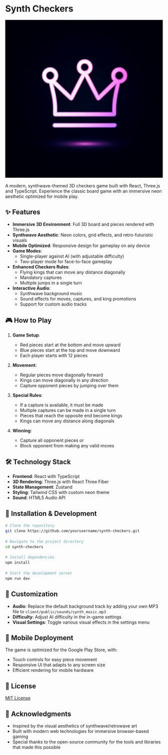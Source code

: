 # Synth Checkers

![Synth Checkers Logo](generated-icon.png)

A modern, synthwave-themed 3D checkers game built with React, Three.js and TypeScript. Experience the classic board game with an immersive neon aesthetic optimized for mobile play.

## ✨ Features

- **Immersive 3D Environment**: Full 3D board and pieces rendered with Three.js
- **Synthwave Aesthetic**: Neon colors, grid effects, and retro-futuristic visuals
- **Mobile Optimized**: Responsive design for gameplay on any device
- **Game Modes**: 
  - Single-player against AI (with adjustable difficulty)
  - Two-player mode for face-to-face gameplay
- **Enhanced Checkers Rules**:
  - Flying kings that can move any distance diagonally
  - Mandatory captures
  - Multiple jumps in a single turn
- **Interactive Audio**: 
  - Synthwave background music
  - Sound effects for moves, captures, and king promotions
  - Support for custom audio tracks

## 🎮 How to Play

1. **Game Setup**: 
   - Red pieces start at the bottom and move upward
   - Blue pieces start at the top and move downward
   - Each player starts with 12 pieces

2. **Movement**:
   - Regular pieces move diagonally forward
   - Kings can move diagonally in any direction
   - Capture opponent pieces by jumping over them

3. **Special Rules**:
   - If a capture is available, it must be made
   - Multiple captures can be made in a single turn
   - Pieces that reach the opposite end become kings
   - Kings can move any distance along diagonals

4. **Winning**:
   - Capture all opponent pieces or
   - Block opponent from making any valid moves

## 🛠️ Technology Stack

- **Frontend**: React with TypeScript
- **3D Rendering**: Three.js with React Three Fiber
- **State Management**: Zustand
- **Styling**: Tailwind CSS with custom neon theme
- **Sound**: HTML5 Audio API

## 🚀 Installation & Development

```bash
# Clone the repository
git clone https://github.com/yourusername/synth-checkers.git

# Navigate to the project directory
cd synth-checkers

# Install dependencies
npm install

# Start the development server
npm run dev
```

## 🎨 Customization

- **Audio**: Replace the default background track by adding your own MP3 file to `client/public/sounds/synth_music.mp3`
- **Difficulty**: Adjust AI difficulty in the in-game settings
- **Visual Settings**: Toggle various visual effects in the settings menu

## 📱 Mobile Deployment

The game is optimized for the Google Play Store, with:
- Touch controls for easy piece movement
- Responsive UI that adapts to any screen size
- Efficient rendering for mobile hardware

## 📄 License

[MIT License](LICENSE)

## 👏 Acknowledgments

- Inspired by the visual aesthetics of synthwave/retrowave art
- Built with modern web technologies for immersive browser-based gaming
- Special thanks to the open-source community for the tools and libraries that made this possible